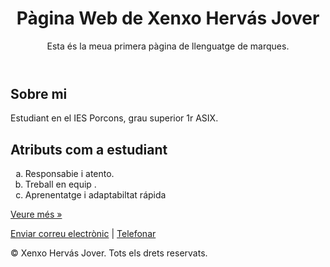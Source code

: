<!DOCTYPE HTML>
<HTML lang="és">
<head>
  <meta charset="UTF-8">
  <meta name="viewport" content="width=device-width, initial-scale=1.0">

</head>
<body>
  <header>
    <h1>Pàgina Web de Xenxo Hervás Jover</h1>
    <p>Esta és la meua primera pàgina de llenguatge de marques.</p>
  </header>

  <main>
    <h2>Sobre mi</h2>
    <p>Estudiant en el IES Porcons, grau superior 1r ASIX.</p>
  </main>

  <section>
    <h2>Atributs com a estudiant</h2>
    <ol type="a">
      <li>Responsabie i atento.</li>
      <li>Treball en equip .</li>
      <li>Aprenentatge i adaptabiltat rápida</li>
    </ol>
    <p><a href="https://www.exemple.com" target="_blank" rel="noopener noreferrer">Veure més »</a></p>
  </section>

  <footer>
    <p>
      <a href="xenherjov@alu.edu.gva.es">Enviar correu electrònic</a> |
      <a href="tel:+645655012">Telefonar</a>
    </p>
    <p>&#169; Xenxo Hervás Jover. Tots els drets reservats.</p>
  </footer>
</body>
</HTML>
